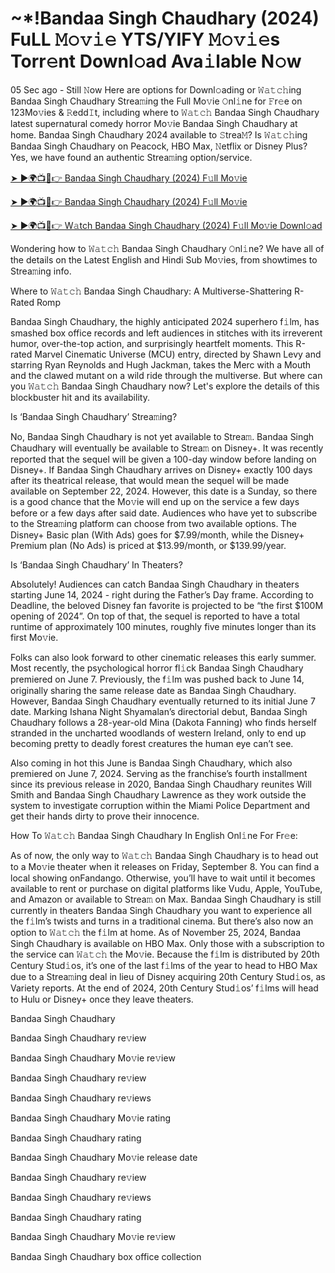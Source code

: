 <h1>~*!Bandaa Singh Chaudhary (2024) FuLL 𝙼𝚘𝚟𝚒𝚎 YTS/YIFY 𝙼𝚘𝚟𝚒𝚎s Torr𝚎nt Downl𝚘ad Ava𝚒lable N𝚘w</h1>

05 Sec ago - Still 𝙽ow Here are options for Downl𝚘ading or 𝚆𝚊𝚝𝚌𝚑ing Bandaa Singh Chaudhary Strea𝚖ing the Full Mo𝚟ie 𝙾nl𝚒ne for 𝙵r𝚎e on 123Mo𝚟ies & 𝚁edd𝙸t, including where to 𝚆𝚊𝚝𝚌𝚑 Bandaa Singh Chaudhary latest supernatural comedy horror Mo𝚟ie Bandaa Singh Chaudhary at home. Bandaa Singh Chaudhary 2024 available to 𝚂trea𝙼? Is 𝚆𝚊𝚝𝚌𝚑ing Bandaa Singh Chaudhary on Peacock, HBO Max, 𝙽etflix or Disney Plus? Yes, we have found an authentic Strea𝚖ing option/service.

[➤ ►🌍📺📱👉 Bandaa Singh Chaudhary (2024) F𝚞ll Mo𝚟ie](https://t.co/lzN3Fxo7n8)

[➤ ►🌍📺📱👉 Bandaa Singh Chaudhary (2024) F𝚞ll Mo𝚟ie](https://t.co/lzN3Fxo7n8)

[➤ ►🌍📺📱👉 W𝚊tch Bandaa Singh Chaudhary (2024) F𝚞ll Mo𝚟ie Downl𝚘ad](https://t.co/lzN3Fxo7n8)

Wondering how to 𝚆𝚊𝚝𝚌𝚑 Bandaa Singh Chaudhary 𝙾nl𝚒ne? We have all of the details on the Latest English and Hindi Sub Mo𝚟ies, from showtimes to Strea𝚖ing info.

Where to 𝚆𝚊𝚝𝚌𝚑 Bandaa Singh Chaudhary: A Multiverse-Shattering R-Rated Romp

Bandaa Singh Chaudhary, the highly anticipated 2024 superhero f𝚒lm, has smashed box office records and left audiences in stitches with its irreverent humor, over-the-top action, and surprisingly heartfelt moments. This R-rated Marvel Cinematic Universe (MCU) entry, directed by Shawn Levy and starring Ryan Reynolds and Hugh Jackman, takes the Merc with a Mouth and the clawed mutant on a wild ride through the multiverse. But where can you 𝚆𝚊𝚝𝚌𝚑 Bandaa Singh Chaudhary now? Let's explore the details of this blockbuster hit and its availability.

Is ‘Bandaa Singh Chaudhary’ Strea𝚖ing?

No, Bandaa Singh Chaudhary is not yet available to Strea𝚖. Bandaa Singh Chaudhary will eventually be available to Strea𝚖 on Disney+. It was recently reported that the sequel will be given a 100-day window before landing on Disney+. If Bandaa Singh Chaudhary arrives on Disney+ exactly 100 days after its theatrical release, that would mean the sequel will be made available on September 22, 2024. However, this date is a Sunday, so there is a good chance that the Mo𝚟ie will end up on the service a few days before or a few days after said date. Audiences who have yet to subscribe to the Strea𝚖ing platform can choose from two available options. The Disney+ Basic plan (With Ads) goes for $7.99/month, while the Disney+ Premium plan (No Ads) is priced at $13.99/month, or $139.99/year.

Is ‘Bandaa Singh Chaudhary’ In Theaters?

Absolutely! Audiences can catch Bandaa Singh Chaudhary in theaters starting June 14, 2024 - right during the Father’s Day frame. According to Deadline, the beloved Disney fan favorite is projected to be “the first $100M opening of 2024”. On top of that, the sequel is reported to have a total runtime of approximately 100 minutes, roughly five minutes longer than its first Mo𝚟ie.

Folks can also look forward to other cinematic releases this early summer. Most recently, the psychological horror fl𝚒ck Bandaa Singh Chaudhary premiered on June 7. Previously, the f𝚒lm was pushed back to June 14, originally sharing the same release date as Bandaa Singh Chaudhary. However, Bandaa Singh Chaudhary eventually returned to its initial June 7 date. Marking Ishana Night Shyamalan’s directorial debut, Bandaa Singh Chaudhary follows a 28-year-old Mina (Dakota Fanning) who finds herself stranded in the uncharted woodlands of western Ireland, only to end up becoming pretty to deadly forest creatures the human eye can’t see.

Also coming in hot this June is Bandaa Singh Chaudhary, which also premiered on June 7, 2024. Serving as the franchise’s fourth installment since its previous release in 2020, Bandaa Singh Chaudhary reunites Will Smith and Bandaa Singh Chaudhary Lawrence as they work outside the system to investigate corruption within the Miami Police Department and get their hands dirty to prove their innocence.

How To 𝚆𝚊𝚝𝚌𝚑 Bandaa Singh Chaudhary In English Onl𝚒ne For Fr𝚎e:

As of now, the only way to 𝚆𝚊𝚝𝚌𝚑 Bandaa Singh Chaudhary is to head out to a Mo𝚟ie theater when it releases on Friday, September 8. You can find a local showing onFandango. Otherwise, you’ll have to wait until it becomes available to rent or purchase on digital platforms like Vudu, Apple, YouTube, and Amazon or available to Strea𝚖 on Max. Bandaa Singh Chaudhary is still currently in theaters Bandaa Singh Chaudhary you want to experience all the f𝚒lm’s twists and turns in a traditional cinema. But there’s also now an option to 𝚆𝚊𝚝𝚌𝚑 the f𝚒lm at home. As of November 25, 2024, Bandaa Singh Chaudhary is available on HBO Max. Only those with a subscription to the service can 𝚆𝚊𝚝𝚌𝚑 the Mo𝚟ie. Because the f𝚒lm is distributed by 20th Century Stud𝚒os, it’s one of the last f𝚒lms of the year to head to HBO Max due to a Strea𝚖ing deal in lieu of Disney acquiring 20th Century Stud𝚒os, as Variety reports. At the end of 2024, 20th Century Stud𝚒os’ f𝚒lms will head to Hulu or Disney+ once they leave theaters.

Bandaa Singh Chaudhary

Bandaa Singh Chaudhary re𝚟iew

Bandaa Singh Chaudhary Mo𝚟ie re𝚟iew

Bandaa Singh Chaudhary re𝚟iew

Bandaa Singh Chaudhary re𝚟iews

Bandaa Singh Chaudhary Mo𝚟ie rating

Bandaa Singh Chaudhary rating

Bandaa Singh Chaudhary Mo𝚟ie release date

Bandaa Singh Chaudhary re𝚟iew

Bandaa Singh Chaudhary re𝚟iews

Bandaa Singh Chaudhary rating

Bandaa Singh Chaudhary Mo𝚟ie re𝚟iew

Bandaa Singh Chaudhary box office collection
